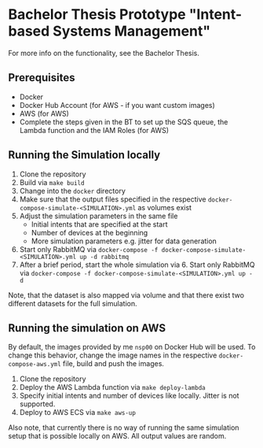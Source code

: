 # Bachelor Thesis Prototype "Intent-based Systems Management"

For more info on the functionality, see the Bachelor Thesis.

## Prerequisites

- Docker
- Docker Hub Account (for AWS - if you want custom images)
- AWS (for AWS)
- Complete the steps given in the BT to set up the SQS queue, the Lambda function and the IAM Roles (for AWS)

## Running the Simulation locally

1. Clone the repository
2. Build via `make build`
3. Change into the `docker` directory
4. Make sure that the output files specified in the respective `docker-compose-simulate-<SIMULATION>.yml` as volumes exist
5. Adjust the simulation parameters in the same file
    - Initial intents that are specified at the start
    - Number of devices at the beginning
    - More simulation parameters e.g. jitter for data generation
6. Start only RabbitMQ via `docker-compose -f docker-compose-simulate-<SIMULATION>.yml up -d rabbitmq`
7. After a brief period, start the whole simulation via 6. Start only RabbitMQ via `docker-compose -f docker-compose-simulate-<SIMULATION>.yml up -d`

Note, that the dataset is also mapped via volume and that there exist two different datasets for the full simulation.

## Running the simulation on AWS

By default, the images provided by me `nsp00` on Docker Hub will be used.
To change this behavior, change the image names in the respective `docker-compose-aws.yml` file, build and push the images.

1. Clone the repository
2. Deploy the AWS Lambda function via `make deploy-lambda`
3. Specify initial intents and number of devices like locally. Jitter is not supported.
4. Deploy to AWS ECS via `make aws-up`

Also note, that currently there is no way of running the same simulation setup that is possible locally on AWS.
All output values are random.
